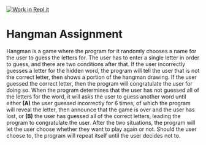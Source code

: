 [![Work in Repl.it](https://classroom.github.com/assets/work-in-replit-14baed9a392b3a25080506f3b7b6d57f295ec2978f6f33ec97e36a161684cbe9.svg)](https://classroom.github.com/online_ide?assignment_repo_id=350254&assignment_repo_type=GroupAssignmentRepo)
# Hangman Assignment

Hangman is a game where the program for it randomly chooses a name for the user to guess the letters for. The user has to enter a single letter in order to guess, and there are two conditions after that. If the user incorrectly guesses a letter for the hidden word, the program will tell the user that is not the correct letter, then shows a portion of the hangman drawing. If the user guessed the correct letter, then the program will congratulate the user for doing so. When the program determines that the user has not guessed all of the letters for the word, it will asks the user to guess another word until either **(A)** the user guessed incorrectly for 6 times, of which the program will reveal the letter, then announce that the game is over and the user has lost, or **(B)** the user has guessed all of the correct letters, leading the program to congratulate the user. After the two situations, the program will let the user choose whether they want to play again or not. Should the user choose to, the program will repeat itself until the user decides not to.